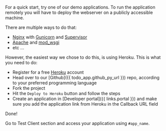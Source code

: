 For a quick start, try one of our demo applications.
To run the application remotely you will have to deploy the webserver on a publicly accessible machine.

There are multiple ways to do that:

- [Nginx](https://nginx.org/) with [Gunicorn](https://gunicorn.org/) and [Supervisor](http://supervisord.org/)
- [Apache](https://httpd.apache.org/) and [mod_wsgi](https://modwsgi.readthedocs.io/en/develop/)
- etc ...

However, the easiest way we chose to do this, is using Heroku. This is what you need to do:

- Register for a free [Heroku](https://www.heroku.com/) account
- Head over to our [Github]({{ todo_app.github_py_url }}) repo, according to your preferred programming language   
- Fork the project 
- Hit the `Deploy to Heroku` button and follow the steps
- Create an application in [Developer portal]({{ links.portal }}) and make sure you add the application link from Heroku in the Callback URL field

Done!

Go to Test Client section and access your application using `#app_name`.
